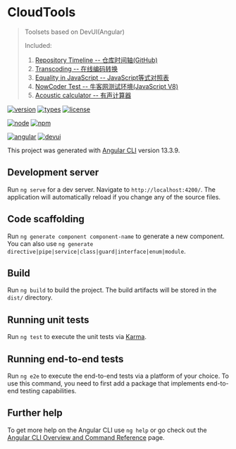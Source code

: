 # CloudTools

> Toolsets based on DevUI(Angular)
>
> Included:
>
> 1. [Repository Timeline -- 仓库时间轴(GitHub)](https://yequanrui.github.io/CloudTools/RepoAxis)
> 2. [Transcoding -- 在线编码转换](https://yequanrui.github.io/CloudTools/Transcoding)
> 3. [Equality in JavaScript -- JavaScript等式对照表](https://yequanrui.github.io/CloudTools/JsEquality)
> 4. [NowCoder Test -- 牛客网测试环境(JavaScript V8)](https://yequanrui.github.io/CloudTools/NowcoderTest)
> 5. [Acoustic calculator -- 有声计算器](https://yequanrui.github.io/CloudTools/AcousticCalc)

[![version](https://img.shields.io/github/package-json/v/yequanrui/CloudTools)](https://yequanrui.github.io/CloudTools/)
[![types](https://img.shields.io/npm/types/@angular/core)](https://www.tslang.cn/)
[![license](https://img.shields.io/github/license/yequanrui/CloudTools)](https://choosealicense.rustwiki.org/licenses/mit/)

[![node](https://img.shields.io/node/v/@angular/core)](http://nodejs.cn/)
[![npm](https://img.shields.io/npm/v/npm/latest-6?label=npm)](https://www.npmjs.com/)

[![angular](https://img.shields.io/github/package-json/dependency-version/yequanrui/CloudTools/@angular/core?label=angular)](http://angular.cn/)
[![devui](https://img.shields.io/github/package-json/dependency-version/yequanrui/CloudTools/ng-devui)](https://devui.design/home)

This project was generated with [Angular CLI](https://github.com/angular/angular-cli) version 13.3.9.

## Development server

Run `ng serve` for a dev server. Navigate to `http://localhost:4200/`. The application will automatically reload if you change any of the source files.

## Code scaffolding

Run `ng generate component component-name` to generate a new component. You can also use `ng generate directive|pipe|service|class|guard|interface|enum|module`.

## Build

Run `ng build` to build the project. The build artifacts will be stored in the `dist/` directory.

## Running unit tests

Run `ng test` to execute the unit tests via [Karma](https://karma-runner.github.io).

## Running end-to-end tests

Run `ng e2e` to execute the end-to-end tests via a platform of your choice. To use this command, you need to first add a package that implements end-to-end testing capabilities.

## Further help

To get more help on the Angular CLI use `ng help` or go check out the [Angular CLI Overview and Command Reference](https://angular.io/cli) page.

